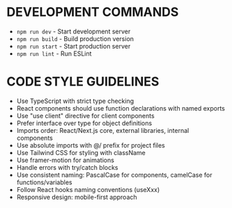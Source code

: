 # DEVELOPMENT COMMANDS
- `npm run dev` - Start development server
- `npm run build` - Build production version
- `npm run start` - Start production server
- `npm run lint` - Run ESLint

# CODE STYLE GUIDELINES
- Use TypeScript with strict type checking
- React components should use function declarations with named exports
- Use "use client" directive for client components
- Prefer interface over type for object definitions
- Imports order: React/Next.js core, external libraries, internal components
- Use absolute imports with @/ prefix for project files
- Use Tailwind CSS for styling with className
- Use framer-motion for animations
- Handle errors with try/catch blocks
- Use consistent naming: PascalCase for components, camelCase for functions/variables
- Follow React hooks naming conventions (useXxx)
- Responsive design: mobile-first approach